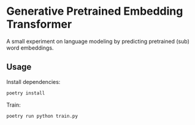 Generative Pretrained Embedding Transformer
===========================================

A small experiment on language modeling by predicting pretrained (sub) word embeddings.

Usage
-----

Install dependencies:

```bash
poetry install
```

Train:

```bash
poetry run python train.py
```